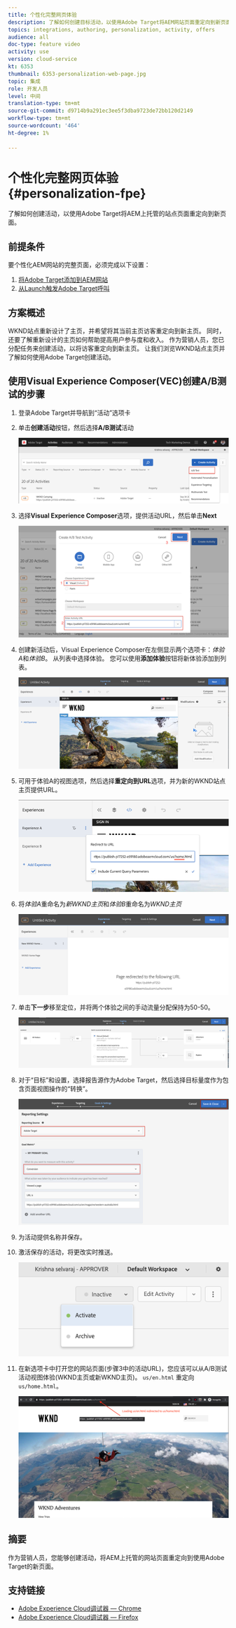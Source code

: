 ```yaml
---
title: 个性化完整网页体验
description: 了解如何创建目标活动，以使用Adobe Target将AEM网站页面重定向到新页面。
topics: integrations, authoring, personalization, activity, offers
audience: all
doc-type: feature video
activity: use
version: cloud-service
kt: 6353
thumbnail: 6353-personalization-web-page.jpg
topic: 集成
role: 开发人员
level: 中间
translation-type: tm+mt
source-git-commit: d9714b9a291ec3ee5f3dba9723de72bb120d2149
workflow-type: tm+mt
source-wordcount: '464'
ht-degree: 1%

---
```



# 个性化完整网页体验{#personalization-fpe}

了解如何创建活动，以使用Adobe Target将AEM上托管的站点页面重定向到新页面。

## 前提条件

要个性化AEM网站的完整页面，必须完成以下设置：

1. [将Adobe Target添加到AEM网站](./add-target-launch-extension.md)
1. [从Launch触发Adobe Target呼叫](./load-and-fire-target.md)

## 方案概述

WKND站点重新设计了主页，并希望将其当前主页访客重定向到新主页。 同时，还要了解重新设计的主页如何帮助提高用户参与度和收入。 作为营销人员，您已分配任务来创建活动，以将访客重定向到新主页。 让我们浏览WKND站点主页并了解如何使用Adobe Target创建活动。

## 使用Visual Experience Composer(VEC)创建A/B测试的步骤

1. 登录Adobe Target并导航到“活动”选项卡
1. 单击&#x200B;**创建活动**&#x200B;按钮，然后选择&#x200B;**A/B测试**&#x200B;活动

   ![A/B活动](assets/ab-target-activity.png)

1. 选择&#x200B;**Visual Experience Composer**&#x200B;选项，提供活动URL，然后单击&#x200B;**Next**

   ![活动URL](assets/ab-test-url.png)

1. 创建新活动后，Visual Experience Composer在左侧显示两个选项卡：*体验A*&#x200B;和&#x200B;*体验B*。 从列表中选择体验。 您可以使用&#x200B;**添加体验**&#x200B;按钮将新体验添加到列表。

   ![体验选项](assets/experience-options.png)

1. 可用于体验A的视图选项，然后选择&#x200B;**重定向到URL**&#x200B;选项，并为新的WKND站点主页提供URL。

   ![重定向URL](assets/redirect-url.png)

1. 将&#x200B;*体验A*&#x200B;重命名为&#x200B;*新WKND主页*&#x200B;和&#x200B;*体验B*&#x200B;重命名为&#x200B;*WKND主页*

   ![冒险](assets/new-experiences.png)

1. 单击&#x200B;**下一步**&#x200B;移至定位，并将两个体验之间的手动流量分配保持为50-50。

   ![定位](assets/targeting.png)

1. 对于“目标”和设置，选择报告源作为Adobe Target，然后选择目标量度作为包含页面视图操作的“转换”。

   ![目标](assets/goals.png)

1. 为活动提供名称并保存。
1. 激活保存的活动，将更改实时推送。

   ![目标](assets/activate.png)

1. 在新选项卡中打开您的网站页面(步骤3中的活动URL)，您应该可以从A/B测试活动视图体验(WKND主页或新WKND主页)。 `us/en.html` 重定向 `us/home.html`。

   ![目标](assets/redirect-test.png)

## 摘要

作为营销人员，您能够创建活动，将AEM上托管的网站页面重定向到使用Adobe Target的新页面。

## 支持链接

* [Adobe Experience Cloud调试器 — Chrome](https://chrome.google.com/webstore/detail/adobe-experience-cloud-de/ocdmogmohccmeicdhlhhgepeaijenapj)
* [Adobe Experience Cloud调试器 — Firefox](https://addons.mozilla.org/en-US/firefox/addon/adobe-experience-platform-dbg/)

